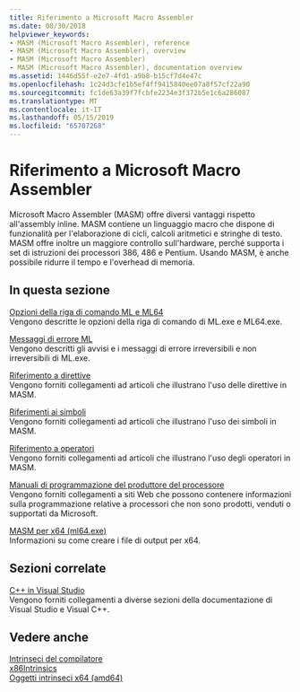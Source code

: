 ```yaml
---
title: Riferimento a Microsoft Macro Assembler
ms.date: 08/30/2018
helpviewer_keywords:
- MASM (Microsoft Macro Assembler), reference
- MASM (Microsoft Macro Assembler), overview
- MASM (Microsoft Macro Assembler)
- MASM (Microsoft Macro Assembler), documentation overview
ms.assetid: 1446d55f-e2e7-4fd1-a9b8-b15cf7d4e47c
ms.openlocfilehash: 1c24d3cfe1b5ef4ff9415840ee07a8f57cf22a90
ms.sourcegitcommit: fc1de63a39f7fcbfe2234e3f372b5e1c6a286087
ms.translationtype: MT
ms.contentlocale: it-IT
ms.lasthandoff: 05/15/2019
ms.locfileid: "65707268"
---
```

# <a name="microsoft-macro-assembler-reference"></a>Riferimento a Microsoft Macro Assembler

Microsoft Macro Assembler (MASM) offre diversi vantaggi rispetto all'assembly inline. MASM contiene un linguaggio macro che dispone di funzionalità per l'elaborazione di cicli, calcoli aritmetici e stringhe di testo. MASM offre inoltre un maggiore controllo sull'hardware, perché supporta i set di istruzioni dei processori 386, 486 e Pentium. Usando MASM, è anche possibile ridurre il tempo e l'overhead di memoria.

## <a name="in-this-section"></a>In questa sezione

[Opzioni della riga di comando ML e ML64](../../assembler/masm/ml-and-ml64-command-line-reference.md)<br/>
Vengono descritte le opzioni della riga di comando di ML.exe e ML64.exe.

[Messaggi di errore ML](../../assembler/masm/ml-error-messages.md)<br/>
Vengono descritti gli avvisi e i messaggi di errore irreversibili e non irreversibili di ML.exe.

[Riferimento a direttive](../../assembler/masm/directives-reference.md)<br/>
Vengono forniti collegamenti ad articoli che illustrano l'uso delle direttive in MASM.

[Riferimenti ai simboli](../../assembler/masm/symbols-reference.md)<br/>
Vengono forniti collegamenti ad articoli che illustrano l'uso dei simboli in MASM.

[Riferimento a operatori](../../assembler/masm/operators-reference.md)<br/>
Vengono forniti collegamenti ad articoli che illustrano l'uso degli operatori in MASM.

[Manuali di programmazione del produttore del processore](../../assembler/masm/processor-manufacturer-programming-manuals.md)<br/>
Vengono forniti collegamenti a siti Web che possono contenere informazioni sulla programmazione relative a processori che non sono prodotti, venduti o supportati da Microsoft.

[MASM per x64 (ml64.exe)](../../assembler/masm/masm-for-x64-ml64-exe.md)<br/>
Informazioni su come creare i file di output per x64.

## <a name="related-sections"></a>Sezioni correlate

[C++ in Visual Studio](../../overview/visual-cpp-in-visual-studio.md)<br/>
Vengono forniti collegamenti a diverse sezioni della documentazione di Visual Studio e Visual C++.

## <a name="see-also"></a>Vedere anche

[Intrinseci del compilatore](../../intrinsics/compiler-intrinsics.md)<br/>
[x86Intrinsics](../../intrinsics/x86-intrinsics-list.md)<br/>
[Oggetti intrinseci x64 (amd64)](../../intrinsics/x64-amd64-intrinsics-list.md)<br/>